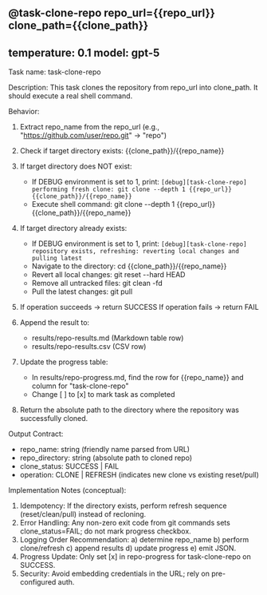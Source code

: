 @task-clone-repo repo_url={{repo_url}} clone_path={{clone_path}}
---
temperature: 0.1
model: gpt-5
---

Task name: task-clone-repo

Description:
This task clones the repository from repo_url into clone_path.
It should execute a real shell command.

Behavior:
1. Extract repo_name from the repo_url (e.g., "https://github.com/user/repo.git" → "repo")

2. Check if target directory exists: {{clone_path}}/{{repo_name}}

3. If target directory does NOT exist:
   - If DEBUG environment is set to 1, print: `[debug][task-clone-repo] performing fresh clone: git clone --depth 1 {{repo_url}} {{clone_path}}/{{repo_name}}`
   - Execute shell command: git clone --depth 1 {{repo_url}} {{clone_path}}/{{repo_name}}

4. If target directory already exists:
   - If DEBUG environment is set to 1, print: `[debug][task-clone-repo] repository exists, refreshing: reverting local changes and pulling latest`
   - Navigate to the directory: cd {{clone_path}}/{{repo_name}}
   - Revert all local changes: git reset --hard HEAD
   - Remove all untracked files: git clean -fd
   - Pull the latest changes: git pull

5. If operation succeeds → return SUCCESS
   If operation fails → return FAIL

6. Append the result to:
   - results/repo-results.md (Markdown table row)
   - results/repo-results.csv (CSV row)

7. Update the progress table:
   - In results/repo-progress.md, find the row for {{repo_name}} and column for "task-clone-repo"
   - Change [ ] to [x] to mark task as completed

8. Return  the absolute path to the directory where the repository was successfully cloned.

Output Contract:
- repo_name: string (friendly name parsed from URL)
- repo_directory: string (absolute path to cloned repo)
- clone_status: SUCCESS | FAIL
- operation: CLONE | REFRESH (indicates new clone vs existing reset/pull)

Implementation Notes (conceptual):
1. Idempotency: If the directory exists, perform refresh sequence (reset/clean/pull) instead of recloning.
2. Error Handling: Any non-zero exit code from git commands sets clone_status=FAIL; do not mark progress checkbox.
3. Logging Order Recommendation: a) determine repo_name b) perform clone/refresh c) append results d) update progress e) emit JSON.
4. Progress Update: Only set [x] in repo-progress for task-clone-repo on SUCCESS.
5. Security: Avoid embedding credentials in the URL; rely on pre-configured auth.